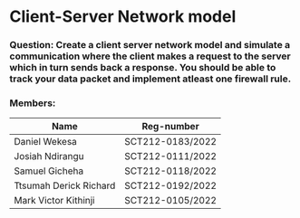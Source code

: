 # Client-Server Network model

### Question: Create a client server network model and simulate a communication where the client makes a request to the server which in turn sends back a response. You should be able to track your data packet and implement atleast one firewall rule.

### Members:  

| Name | Reg-number |
| --------------- | --------------- |
| Daniel Wekesa  | SCT212-0183/2022   |
| Josiah Ndirangu  | SCT212-0111/2022   |
| Samuel Gicheha | SCT212-0118/2022    |
| Ttsumah Derick Richard  | SCT212-0192/2022  |
| Mark Victor Kithinji  | SCT212-0105/2022  |
